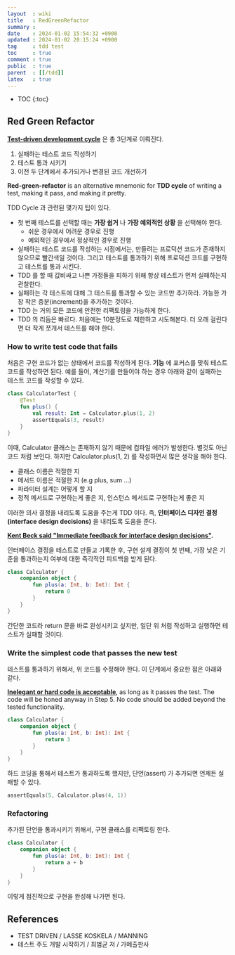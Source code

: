```yaml
---
layout  : wiki
title   : RedGreenRefactor
summary : 
date    : 2024-01-02 15:54:32 +0900
updated : 2024-01-02 20:15:24 +0900
tag     : tdd test
toc     : true
comment : true
public  : true
parent  : [[/tdd]]
latex   : true
---
```

* TOC
{:toc}

## Red Green Refactor

__[Test-driven development cycle](https://en.wikipedia.org/wiki/Test-driven_development)__ 은 총 3단계로 이뤄진다.

1. 실패하는 테스트 코드 작성하기
2. 테스트 통과 시키기 
3. 이전 두 단계에서 추가되거나 변경된 코드 개선하기

__Red-green-refactor__ is an alternative mnemonic for __TDD cycle__ of writing a test, making it pass, and making it pretty.

TDD Cycle 과 관련된 몇가지 팁이 있다.

- 첫 번째 테스트를 선택할 때는 __가장 쉽거__ 나 __가장 예외적인 상황__ 을 선택해야 한다.
  - 쉬운 경우에서 어려운 경우로 진행
  - 예외적인 경우에서 정상적인 경우로 진행
- 실패하는 테스트 코드를 작성하는 시점에서는, 만들려는 프로덕션 코드가 존재하지 않으므로 빨간색일 것이다. 그리고 테스트를 통과하기 위해 프로덕션 코드를 구현하고 테스트를 통과 시킨다.
- TDD 를 할 때 값비싸고 나쁜 가정들을 피하기 위해 항상 테스트가 먼저 실패하는지 관찰한다.
- 실패하는 각 테스트에 대해 그 테스트를 통과할 수 있는 코드만 추가하라. 가능한 가장 작은 증분(increment)을 추가하는 것이다.
- TDD 는 거의 모든 코드에 안전한 리팩토링을 가능하게 한다.
- TDD 의 리듬은 빠르다. 처음에는 10분정도로 제한하고 시도해본다. 더 오래 걸린다면 더 작게 쪼개서 테스트를 해야 한다.

### How to write test code that fails

처음은 구현 코드가 없는 상태에서 코드를 작성하게 된다. __기능__ 에 포커스를 맞춰 테스트 코드를 작성하면 된다.
예를 들어, 계산기를 만들어야 하는 경우 아래와 같이 실패하는 테스트 코드를 작성할 수 있다.

```kotlin
class CalculatorTest {
    @Test
    fun plus() {
        val result: Int = Calculator.plus(1, 2)
        assertEquals(3, result)
    }
}
```

이때, Calculator 클래스는 존재하지 않기 때문에 컴파일 에러가 발생한다. 별것도 아닌 코드 처럼 보인다. 하지만 Calculator.plus(1, 2) 를 작성하면서 많은 생각을 해야 한다.

- 클래스 이름은 적절한 지
- 메서드 이름은 적절한 지 (e.g plus, sum ...)
- 파라미터 설계는 어떻게 할 지
- 정적 메서드로 구현하는게 좋은 지, 인스턴스 메서드로 구현하는게 좋은 지

이러한 의사 결정을 내리도록 도움을 주는게 TDD 이다. 즉, __인터페이스 디자인 결정(interface design decisions)__ 을 내리도록 도움을 준다.

__[Kent Beck said "Immediate feedback for interface design decisions"](https://tidyfirst.substack.com/p/tdd-isnt-design).__

인터페이스 결정을 테스트로 만들고 기록한 후, 구현 설계 결정이 첫 번째, 가장 낮은 기준을 통과하는지 여부에 대한 즉각적인 피드백을 받게 된다.

```kotlin
class Calculator {
    companion object {
        fun plus(a: Int, b: Int): Int {
            return 0
        }
    }
}
```

간단한 코드라 return 문을 바로 완성시키고 싶지만, 일단 위 처럼 작성하고 실행하면 테스트가 실패할 것이다.

### Write the simplest code that passes the new test

테스트를 통과하기 위해서, 위 코드를 수정해야 한다. 이 단계에서 중요한 점은 아래와 같다.

__[Inelegant or hard code is acceptable](https://en.wikipedia.org/wiki/Test-driven_development)__, as long as it passes the test. The code will be honed anyway in Step 5. No code should be added beyond the tested functionality.

```kotlin
class Calculator {
    companion object {
        fun plus(a: Int, b: Int): Int {
            return 3
        }
    }
}
```

하드 코딩을 통해서 테스트가 통과하도록 했지만, 단언(assert) 가 추가되면 언제든 실패할 수 있다.

```kotlin
assertEquals(5, Calculator.plus(4, 1))
```

### Refactoring

추가된 단언을 통과시키기 위해서, 구현 클래스를 리팩토링 한다.

```kotlin
class Calculator {
    companion object {
        fun plus(a: Int, b: Int): Int {
            return a + b
        }
    }
}
```

이렇게 점진적으로 구현을 완성해 나가면 된다.

## References

- TEST DRIVEN / LASSE KOSKELA / MANNING
- 테스트 주도 개발 시작하기 / 최범균 저 / 가메출판사